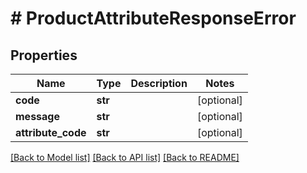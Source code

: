 # # ProductAttributeResponseError


## Properties 


Name | Type | Description | Notes
------------ | ------------- | ------------- | -------------
**code**| **str** |   | [optional]
**message**| **str** |   | [optional]
**attribute_code**| **str** |   | [optional]


[[Back to Model list]](../../README.md#models) [[Back to API list]](../../README.md#endpoints) [[Back to README]](../../README.md)


